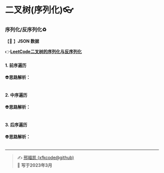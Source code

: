# 二叉树(序列化):eyeglasses: 

### 序列化/反序列化:recycle: 

【:satellite: 】**JSON 数据** 

:point_right:[**LeetCode二叉树的序列化与反序列化**](https://leetcode.cn/problems/serialize-and-deserialize-binary-tree/)  

#### 1. 前序遍历

:alien:**思路解析：** 

```C++
```



#### 2. 中序遍历

:alien:**思路解析：** 

```C++

```



#### 3. 后序遍历

:alien:**思路解析：** 

```C++
```



---
> ✍️ [邢福凯 (xfkcode@github)](https://github.com/xfkcode)  
> 📅 **写于2023年3月** 
